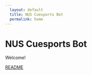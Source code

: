 ```yaml
---
  layout: default
  title: NUS Cuesports Bot
  permalink: home
---
```


# NUS Cuesports Bot
Welcome!

[README](README.md)
